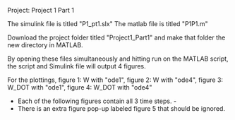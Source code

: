Project: Project 1 Part 1

The simulink file is titled "P1_pt1.slx"
The matlab file is titled "P1P1.m"

Download the project folder titled "Project1_Part1" and make that folder the new directory in MATLAB.

By opening these files simultaneously and hitting run on the MATLAB script, the script and Simulink file will output 4 figures.

For the plottings, figure 1: W with "ode1", figure 2: W with "ode4", figure 3: W_DOT with "ode1", figure 4: W_DOT with "ode4"
- Each of the following figures contain all 3 time steps. -
- There is an extra figure pop-up labeled figure 5 that should be ignored. 
